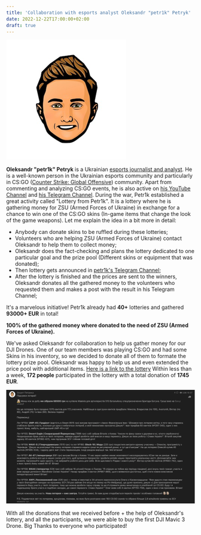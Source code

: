 ```yaml
---
title: 'Collaboration with esports analyst Oleksandr "petr1k" Petryk'
date: 2022-12-22T17:00:00+02:00
draft: true
---
```


![](./tg-logo.jpeg "petr1k's Telegram Channel")

**Oleksandr "petr1k" Petryk** is a Ukrainian [esports journalist and analyst](https://liquipedia.net/counterstrike/Petr1k). He is a well-known person in the Ukrainian esports community and particularly in CS:GO ([Counter Strike: Global Offensive](https://en.wikipedia.org/wiki/Counter-Strike:_Global_Offensive)) community. Apart from commenting and analyzing CS:GO events, he is also active on [his YouTube Channel](https://www.youtube.com/petr1k) and [his Telegram Channel](https://t.me/petr1ktv).
During the war, Petr1k established a great activity called "Lottery from Petr1k". It is a lottery where he is gathering money for ZSU (Armed Forces of Ukraine) in exchange for a chance to win one of the CS:GO skins (In-game items that change the look of the game weapons). Let me explain the idea in a bit more in detail:

- Anybody can donate skins to be ruffled during these lotteries;
- Volunteers who are helping ZSU (Armed Forces of Ukraine) contact Oleksandr to help them to collect money;
- Oleksandr does the fact-checking and plans the lottery dedicated to one particular goal and the prize pool (Different skins or equipment that was donated);
- Then lottery gets announced in [petr1k's Telegram Channel](https://t.me/petr1ktv);
- After the lottery is finished and the prices are sent to the winners, Oleksandr donates all the gathered money to the volunteers who requested them and makes a post with the result in his Telegram Channel;

It's a marvelous initiative! Petr1k already had **40+** lotteries and gathered **93000+ EUR** in total!

**100% of the gathered money where donated to the need of ZSU (Armed Forces of Ukraine).**

We've asked Oleksandr for collaboration to help us gather money for our DJI Drones. One of our team members was playing CS:GO and had some Skins in his inventory, so we decided to donate all of them to formate the lottery prize pool. Oleksandr was happy to help us and even extended the price pool with additional items. [Here is a link to the lottery](https://t.me/petr1ktv/1943)
Within less than a week, **172 people** participated in the lottery with a total donation of **1745 EUR**.

![Lottery Summary](./lottery-summary.png 'Lottery Summary')

With all the donations that we received before + the help of Oleksandr's lottery, and all the participants, we were able to buy the first DJI Mavic 3 Drone.
Big Thanks to everyone who participated!
